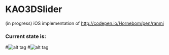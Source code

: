# KAO3DSlider
(in progress) iOS implementation of http://codepen.io/Hornebom/pen/ranmi

### Current state is:
#![alt tag](https://cloud.githubusercontent.com/assets/5541186/16111701/5eab3980-33bc-11e6-868c-1ffba5024998.png)
#![alt tag](https://cloud.githubusercontent.com/assets/5541186/16111700/5e843650-33bc-11e6-95b4-30a3227d5b3a.png)
